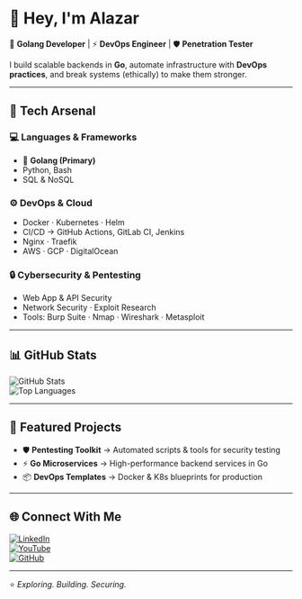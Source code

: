 # 👋 Hey, I'm Alazar  

🚀 **Golang Developer** | ⚡ **DevOps Engineer** | 🛡️ **Penetration Tester**  

I build scalable backends in **Go**, automate infrastructure with **DevOps practices**, and break systems (ethically) to make them stronger.  

---

## 🔧 Tech Arsenal  

### 💻 Languages & Frameworks  
- 🐹 **Golang (Primary)**  
- Python, Bash  
- SQL & NoSQL  

### ⚙️ DevOps & Cloud  
- Docker · Kubernetes · Helm  
- CI/CD → GitHub Actions, GitLab CI, Jenkins  
- Nginx · Traefik  
- AWS · GCP · DigitalOcean  

### 🔒 Cybersecurity & Pentesting  
- Web App & API Security  
- Network Security · Exploit Research  
- Tools: Burp Suite · Nmap · Wireshark · Metasploit  

---

## 📊 GitHub Stats  

![GitHub Stats](https://github-readme-stats.vercel.app/api?username=alazarbeyenenew2&show_icons=true&theme=tokyonight)  
![Top Languages](https://github-readme-stats.vercel.app/api/top-langs/?username=alazarbeyenenew2&layout=compact&theme=tokyonight)  

---

## 🚀 Featured Projects  
- 🛡️ **Pentesting Toolkit** → Automated scripts & tools for security testing  
- ⚡ **Go Microservices** → High-performance backend services in Go  
- 📦 **DevOps Templates** → Docker & K8s blueprints for production  

---

## 🌐 Connect With Me  

[![LinkedIn](https://img.shields.io/badge/LinkedIn-0A66C2?style=for-the-badge&logo=linkedin&logoColor=white)](https://linkedin.com/in/alazarbeyene)  
[![YouTube](https://img.shields.io/badge/YouTube-FF0000?style=for-the-badge&logo=youtube&logoColor=white)](https://youtube.com/@ethiohacking)  
[![GitHub](https://img.shields.io/badge/GitHub-171515?style=for-the-badge&logo=github&logoColor=white)](https://github.com/alazarbeyenenew2)  

---

⭐ *Exploring. Building. Securing.*  
